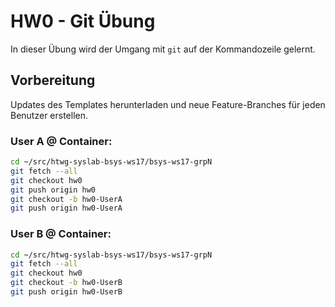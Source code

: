 # HW0 - Git Übung
In dieser Übung wird der Umgang mit `git` auf der Kommandozeile gelernt.

## Vorbereitung
Updates des Templates herunterladen und neue Feature-Branches für jeden Benutzer erstellen.

### User A @ Container:
```bash
cd ~/src/htwg-syslab-bsys-ws17/bsys-ws17-grpN
git fetch --all
git checkout hw0
git push origin hw0
git checkout -b hw0-UserA
git push origin hw0-UserA
```

### User B @ Container:
```bash
cd ~/src/htwg-syslab-bsys-ws17/bsys-ws17-grpN
git fetch --all
git checkout hw0
git checkout -b hw0-UserB
git push origin hw0-UserB
```
